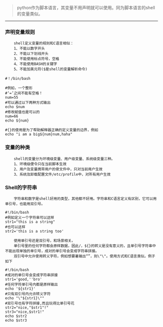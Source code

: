 >python作为脚本语言，其变量不用声明就可以使用。同为脚本语言的shell的变量类似。

---
### 声明变量规则
		shell定义变量的规则和C语言相似：
		1、不能以数字开头
		2、不能以下划线开头
		3、不能使用标点符号，空格
		4、不能使用BASH的关键字
		5、不能加美元符($是shell的变量解析命令)

```shell
#！/bin/bash

#例如，一个整形
#‘=’之间不能有空格！
num=55
#可以通过以下两种方式输出
echo $num
#修改赋值也是可以的
num=66
echo ${num}

#{}的使用是为了帮助解释器正确的定义变量的边界，例如
echo "i am a big${num}num,haha"
```

### 变量的种类
		shell的变量分为环境级变量、用户级变量、系统级变量三种。
		1、环境级便令只在当前脚本生效
		2、用户及变量携带用户的骨文件中，只对当前用户生效
		3、系统及卸载配置文件/etc/profile中，对所有用户生效


### Shell的字符串
		字符串和数字是shell好用的类型，其他都不好用。字符串和C语言定义有区别，它可以用单引号，也能用双引号。

```shell
#!/bin/bash
#例如定义一个字符串可以这样
str1="this is a string"
#也可以这样
str2='this is a string too'
```

		使用单引号还是双引号，和场景相关。
		单引号里的任何字符都会原样数据，因此/，${}的转义是没有意义的，且单引号字符串中不能出现单独的单引号，成对的单引号会变成字符串拼接。
		双引号中允许使用转义字符，例如想要暑输出“”，则\"\"。使用方式和C语言类似。例子如下

```shell
#!/bin/bash
#成对的单引号会变成字符串拼接
str1='good,''bro'
#任何字符单引号内都是原样输出
echo '${str1}'
#只有双引号内允许转义字符
echo "\"${str1}\""
#双引号也有字符拼接,而且玩得比单引号花
str2="nice,"$str1"!"
str3="nice,$str1!"
echo $str2
echo $str3
```
		
